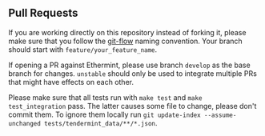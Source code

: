 ## Pull Requests
If you are working directly on this repository instead of forking it, please make sure
that you follow the [git-flow](http://nvie.com/posts/a-successful-git-branching-model/)
naming convention. 
Your branch should start with `feature/your_feature_name`.

If opening a PR against Ethermint, please use branch `develop` as the base branch
for changes. 
`unstable` should only be used to integrate multiple PRs that might have effects on each other.

Please make sure that all tests run with `make test` and `make test_integration` pass.
The latter causes some file to change, please don't commit them. To ignore them locally run
`git update-index --assume-unchanged tests/tendermint_data/**/*.json`.


